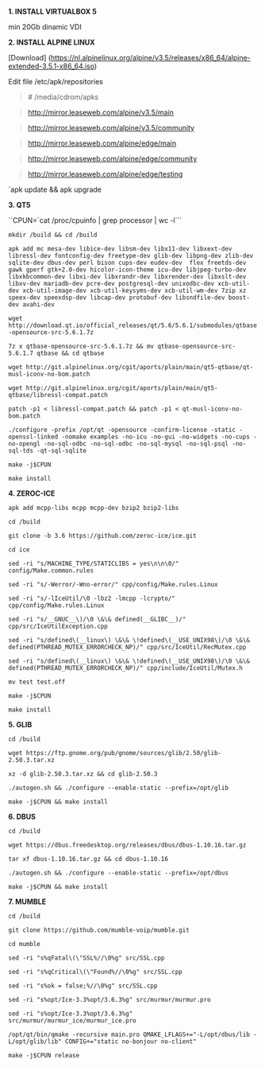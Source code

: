 **1. INSTALL VIRTUALBOX 5**

min 20Gb dinamic VDI

**2. INSTALL ALPINE LINUX**

[Download] (https://nl.alpinelinux.org/alpine/v3.5/releases/x86_64/alpine-extended-3.5.1-x86_64.iso)

Edit file /etc/apk/repositories

> \# /media/cdrom/apks

> http://mirror.leaseweb.com/alpine/v3.5/main

> http://mirror.leaseweb.com/alpine/v3.5/community

> http://mirror.leaseweb.com/alpine/edge/main

> http://mirror.leaseweb.com/alpine/edge/community

> http://mirror.leaseweb.com/alpine/edge/testing

`apk update && apk upgrade

**3. QT5**

``CPUN=`cat /proc/cpuinfo | grep processor | wc -l```

`mkdir /build && cd /build`

`apk add mc mesa-dev libice-dev libsm-dev libx11-dev libxext-dev libressl-dev fontconfig-dev freetype-dev glib-dev libpng-dev zlib-dev sqlite-dev dbus-dev perl bison cups-dev eudev-dev  flex freetds-dev gawk gperf gtk+2.0-dev hicolor-icon-theme icu-dev libjpeg-turbo-dev libxkbcommon-dev libxi-dev libxrandr-dev libxrender-dev libxslt-dev libxv-dev mariadb-dev pcre-dev postgresql-dev unixodbc-dev xcb-util-dev xcb-util-image-dev xcb-util-keysyms-dev xcb-util-wm-dev 7zip xz speex-dev speexdsp-dev libcap-dev protobuf-dev libsndfile-dev boost-dev avahi-dev`

`wget http://download.qt.io/official_releases/qt/5.6/5.6.1/submodules/qtbase-opensource-src-5.6.1.7z`

`7z x qtbase-opensource-src-5.6.1.7z && mv qtbase-opensource-src-5.6.1.7 qtbase && cd qtbase`

`wget http://git.alpinelinux.org/cgit/aports/plain/main/qt5-qtbase/qt-musl-iconv-no-bom.patch`

`wget http://git.alpinelinux.org/cgit/aports/plain/main/qt5-qtbase/libressl-compat.patch`

`patch -p1 < libressl-compat.patch && patch -p1 < qt-musl-iconv-no-bom.patch`

`./configure -prefix /opt/qt -opensource -confirm-license -static -openssl-linked -nomake examples -no-icu -no-gui -no-widgets -no-cups -no-opengl -no-sql-odbc -no-sql-odbc -no-sql-mysql -no-sql-psql -no-sql-tds -qt-sql-sqlite`

`make -j$CPUN`

`make install`


**4. ZEROC-ICE**

`apk add mcpp-libs mcpp mcpp-dev bzip2 bzip2-libs`

`cd /build`

`git clone -b 3.6 https://github.com/zeroc-ice/ice.git`

`cd ice`

`sed -ri "s/MACHINE_TYPE/STATICLIBS = yes\n\n\0/" config/Make.common.rules`

`sed -ri "s/-Werror/-Wno-error/" cpp/config/Make.rules.Linux`

`sed -ri "s/-lIceUtil/\0 -lbz2 -lmcpp -lcrypto/" cpp/config/Make.rules.Linux`

`sed -ri "s/__GNUC__\)/\0 \&\& defined(__GLIBC__)/" cpp/src/IceUtilException.cpp`

`sed -ri "s/defined\(__linux\) \&\& \!defined\(__USE_UNIX98\)/\0 \&\& defined(PTHREAD_MUTEX_ERRORCHECK_NP)/" cpp/src/IceUtil/RecMutex.cpp`

`sed -ri "s/defined\(__linux\) \&\& \!defined\(__USE_UNIX98\)/\0 \&\& defined(PTHREAD_MUTEX_ERRORCHECK_NP)/" cpp/include/IceUtil/Mutex.h`

`mv test test.off`

`make -j$CPUN`

`make install`

**5. GLIB**

`cd /build`

`wget https://ftp.gnome.org/pub/gnome/sources/glib/2.50/glib-2.50.3.tar.xz`

`xz -d glib-2.50.3.tar.xz && cd glib-2.50.3`

`./autogen.sh && ./configure --enable-static --prefix=/opt/glib`

`make -j$CPUN && make install`

**6. DBUS**

`cd /build`

`wget https://dbus.freedesktop.org/releases/dbus/dbus-1.10.16.tar.gz`

`tar xf dbus-1.10.16.tar.gz && cd dbus-1.10.16`

`./autogen.sh && ./configure --enable-static --prefix=/opt/dbus`

`make -j$CPUN && make install`


**7. MUMBLE**

`cd /build`

`git clone https://github.com/mumble-voip/mumble.git`

`cd mumble`

`sed -ri "s%qFatal\(\"SSL%//\0%g" src/SSL.cpp`

`sed -ri "s%qCritical\(\"Found%//\0%g" src/SSL.cpp`

`sed -ri "s%ok = false;%//\0%g" src/SSL.cpp`

`sed -ri "s%opt/Ice-3.3%opt/3.6.3%g" src/murmur/murmur.pro`

`sed -ri "s%opt/Ice-3.3%opt/3.6.3%g" src/murmur/murmur_ice/murmur_ice.pro`

`/opt/qt/bin/qmake -recursive main.pro QMAKE_LFLAGS+="-L/opt/dbus/lib -L/opt/glib/lib" CONFIG+="static no-bonjour no-client"`

`make -j$CPUN release`
